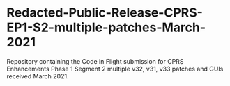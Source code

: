 # Redacted-Public-Release-CPRS-EP1-S2-multiple-patches-March-2021
Repository containing the Code in Flight submission for CPRS Enhancements Phase 1 Segment 2 multiple v32, v31, v33 patches and GUIs received March 2021.
